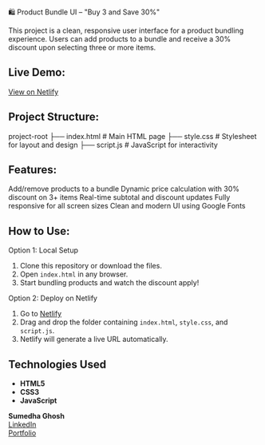 🛍️ Product Bundle UI – "Buy 3 and Save 30%"

This project is a clean, responsive user interface for a product bundling experience. Users can add products to a bundle and receive a 30% discount upon selecting three or more items.


## Live Demo:

[View on Netlify](https://astounding-lokum-52c72c.netlify.app/) 

## Project Structure:

 project-root
├── index.html # Main HTML page
├── style.css # Stylesheet for layout and design
├── script.js # JavaScript for interactivity

## Features:

Add/remove products to a bundle
Dynamic price calculation with 30% discount on 3+ items
Real-time subtotal and discount updates
Fully responsive for all screen sizes
Clean and modern UI using Google Fonts


## How to Use:

Option 1: Local Setup

1. Clone this repository or download the files.
2. Open `index.html` in any browser.
3. Start bundling products and watch the discount apply!

Option 2: Deploy on Netlify

1. Go to [Netlify](https://www.netlify.com/)
2. Drag and drop the folder containing `index.html`, `style.css`, and `script.js`.
3. Netlify will generate a live URL automatically.


## Technologies Used

- **HTML5**
- **CSS3**
- **JavaScript**


**Sumedha Ghosh**  
[LinkedIn](https://www.linkedin.com/in/sumedha-ghosh-150286186/)  
[Portfolio](https://sumedha-portfolio.lovable.app/)
